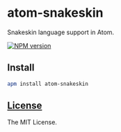 atom-snakeskin
==============

Snakeskin language support in Atom.

[![NPM version](http://img.shields.io/npm/v/atom-snakeskin.svg?style=flat)](http://badge.fury.io/js/snakeskin-cli)

## Install

```bash
apm install atom-snakeskin
```

## [License](https://github.com/SnakeskinTpl/atom-snakeskin/blob/master/LICENSE)

The MIT License.
